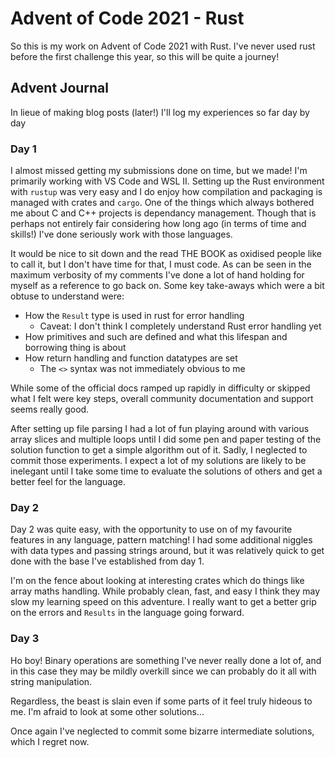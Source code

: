 # Advent of Code 2021 - Rust
So this is my work on Advent of Code 2021 with Rust. I've never used rust before the first challenge this year, so this will be quite a journey!

## Advent Journal
In lieue of making blog posts (later!) I'll log my experiences so far day by day

### Day 1
I almost missed getting my submissions done on time, but we made! I'm primarily working with VS Code and WSL II. Setting up the Rust environment with `rustup` was very easy and I do enjoy how compilation and packaging is managed with crates and `cargo`. One of the things which always bothered me about C and C++ projects is dependancy management. Though that is perhaps not entirely fair considering how long ago (in terms of time and skills!) I've done seriously work with those languages.

It would be nice to sit down and the read THE BOOK as oxidised people like to call it, but I don't have time for that, I must code. As can be seen in the maximum verbosity of my comments I've done a lot of hand holding for myself as a reference to go back on. Some key take-aways which were a bit obtuse to understand were:
- How the `Result` type is used in rust for error handling
  - Caveat: I don't think I completely understand Rust error handling yet
- How primitives and such are defined and what this lifespan and borrowing thing is about
- How return handling and function datatypes are set
  - The `<>` syntax was not immediately obvious to me

While some of the official docs ramped up rapidly in difficulty or skipped what I felt were key steps, overall community documentation and support seems really good.

After setting up file parsing I had a lot of fun playing around with various array slices and multiple loops until I did some pen and paper testing of the solution function to get a simple algorithm out of it. Sadly, I neglected to commit those experiments. I expect a lot of my solutions are likely to be inelegant until I take some time to evaluate the solutions of others and get a better feel for the language.

### Day 2
Day 2 was quite easy, with the opportunity to use on of my favourite features in any language, pattern matching! I had some additional niggles with data types and passing strings around, but it was relatively quick to get done with the base I've established from day 1.

I'm on the fence about looking at interesting crates which do things like array maths handling. While probably clean, fast, and easy I think they may slow my learning speed on this adventure. I really want to get a better grip on the errors and `Results` in the language going forward.

### Day 3
Ho boy! Binary operations are something I've never really done a lot of, and in this case they may be mildly overkill since we can probably do it all with string manipulation.

Regardless, the beast is slain even if some parts of it feel truly hideous to me. I'm afraid to look at some other solutions...

Once again I've neglected to commit some bizarre intermediate solutions, which I regret now.